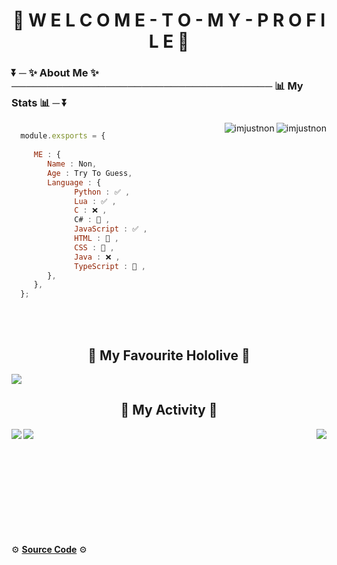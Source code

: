 <h1 align="center">🍺 W E L C O M E - T O - M Y - P R O F I L E 🍺</h1>

<h3 align="left">⏬ ─ ✨ <strong>About Me</strong> ✨ ──────────────────────────────────── 📊 <strong>My Stats</strong> 📊 ─ ⏬</h3> 


<img align="right" src="https://github-readme-stats.vercel.app/api?username=ImJustNon&&show_icons=true&title_color=427bff&icon_color=bb2acf&text_color=000000&bg_color=FFFFFF" alt="imjustnon"/>
<img align="right" src="https://github-readme-streak-stats.herokuapp.com/?user=imjustnon&" alt="imjustnon"/> 

```js

  module.exsports = {
  
     ME : {
        Name : Non,
        Age : Try To Guess,
        Language : {
              Python : ✅ ,
              Lua : ✅ ,
              C : ❌ ,
              C# : 📙 ,
              JavaScript : ✅ ,
              HTML : 📙 ,
              CSS : 📙 ,
              Java : ❌ ,
              TypeScript : 📙 ,
        },
     },
  };
```
<br /> <br /> 


<h2 align="center">💖 My Favourite Hololive 💖</h2>

![](https://cdn.discordapp.com/attachments/831877886680104971/905424865190899723/Konachan.com_-_323955_sample.jpg)

<h2 align="center">🎨 <strong>My Activity</strong> 🎨</h2>

<p><img align="left" src="https://github-readme-stats.vercel.app/api/top-langs?username=imjustnon&show_icons=true&locale=en&layout=compact" /></p>
<p><img align="left" src="https://komarev.com/ghpvc/?username=imjustnon&label=Profile%20views&color=0e75b6&style=flat" /></p>
<p><img align="right" src="https://github-profile-trophy.vercel.app/?username=imjustnon&row=2&column=3" /></p>

<br /> <br /> <br /> <br /> <br /> <br /> <br /> <br /> <br /> <br /> 

⚙ **[Source Code](https://github.com/ImJustNon/ImJustNon)** ⚙ 


